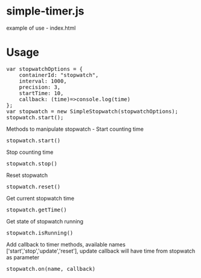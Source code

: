 # simple-timer.js

example of use - index.html

# Usage
<pre>
var stopwatchOptions = {
    containerId: "stopwatch",
    interval: 1000,
    precision: 3,
    startTime: 10,
    callback: (time)=>console.log(time)
};
var stopwatch = new SimpleStopwatch(stopwatchOptions);
stopwatch.start();
</pre>
Methods to manipulate stopwatch -
Start counting time
<pre>
stopwatch.start()
</pre>
Stop counting time
<pre>
stopwatch.stop()
</pre>
Reset stopwatch
<pre>
stopwatch.reset()
</pre>
Get current stopwatch time
<pre>
stopwatch.getTime()
</pre>
Get state of stopwatch running
<pre>
stopwatch.isRunning()
</pre>
Add callback to timer methods, available names ['start','stop','update','reset'], update callback will have time from stopwatch as parameter
<pre>
stopwatch.on(name, callback)
</pre>
